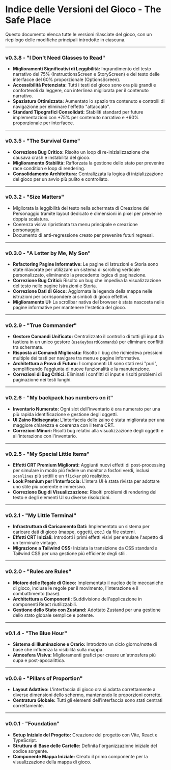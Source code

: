 # Indice delle Versioni del Gioco - The Safe Place

Questo documento elenca tutte le versioni rilasciate del gioco, con un riepilogo delle modifiche principali introdotte in ciascuna.

---

### v0.3.8 - "I Don't Need Glasses to Read"
- **Miglioramenti Significativi di Leggibilità:** Ingrandimento del testo narrativo del 75% (InstructionsScreen e StoryScreen) e del testo delle interfacce del 60% proporzionale (OptionsScreen).
- **Accessibilità Potenziata:** Tutti i testi del gioco sono ora più grandi e confortevoli da leggere, con interlinea migliorata per il contenuto narrativo.
- **Spaziatura Ottimizzata:** Aumentato lo spazio tra contenuto e controlli di navigazione per eliminare l'effetto "attaccato".
- **Standard Tipografici Consolidati:** Stabiliti standard per future implementazioni con +75% per contenuto narrativo e +60% proporzionale per interfacce.

---

### v0.3.5 - "The Survival Game"
- **Correzione Bug Critico:** Risolto un loop di re-inizializzazione che causava crash e instabilità del gioco.
- **Miglioramento Stabilità:** Rafforzata la gestione dello stato per prevenire race condition e loop di rendering.
- **Consolidamento Architettura:** Centralizzata la logica di inizializzazione del gioco per un avvio più pulito e controllato.

---

### v0.3.2 - "Size Matters"
- Migliorata la leggibilità del testo nella schermata di Creazione del Personaggio tramite layout dedicato e dimensioni in pixel per prevenire doppia scalatura.
- Coerenza visiva ripristinata tra menu principale e creazione personaggio.
- Documento di anti-regressione creato per prevenire futuri regressi.

---

### v0.3.0 - "A Letter by Me, My Son"
- **Refactoring Pagine Informative:** Le pagine di Istruzioni e Storia sono state rilavorate per utilizzare un sistema di scrolling verticale personalizzato, eliminando la precedente logica di paginazione.
- **Correzione Bug Critici:** Risolto un bug che impediva la visualizzazione del testo nelle pagine Istruzioni e Storia.
- **Correzione Dati di Gioco:** Aggiornata la legenda della mappa nelle istruzioni per corrispondere ai simboli di gioco effettivi.
- **Miglioramento UI:** La scrollbar nativa del browser è stata nascosta nelle pagine informative per mantenere l'estetica del gioco.

---

### v0.2.9 - "True Commander"
- **Gestore Comandi Unificato:** Centralizzato il controllo di tutti gli input da tastiera in un unico gestore (`useKeyboardCommands`) per eliminare conflitti tra schermate.
- **Risposta ai Comandi Migliorata:** Risolto il bug che richiedeva pressioni multiple dei tasti per navigare tra menu e pagine informative.
- **Architettura a Prova di Futuro:** I componenti UI sono stati resi "puri", semplificando l'aggiunta di nuove funzionalità e la manutenzione.
- **Correzioni di Bug Critici:** Eliminati i conflitti di input e risolti problemi di paginazione nei testi lunghi.

---

### v0.2.6 - "My backpack has numbers on it"
- **Inventario Numerato:** Ogni slot dell'inventario è ora numerato per una più rapida identificazione e gestione degli oggetti.
- **UI Zaino Ridisegnata:** L'interfaccia dello zaino è stata migliorata per una maggiore chiarezza e coerenza con il tema CRT.
- **Correzioni Minori:** Risolti bug relativi alla visualizzazione degli oggetti e all'interazione con l'inventario.

---

### v0.2.5 - "My Special Little Items"
- **Effetti CRT Premium Migliorati:** Aggiunti nuovi effetti di post-processing per simulare in modo più fedele un monitor a fosfori verdi, inclusi `scanlines` più sottili e un `flicker` più realistico.
- **Look Premium per l'Interfaccia:** L'intera UI è stata rivista per adottare uno stile più coerente e immersivo.
- **Correzione Bug di Visualizzazione:** Risolti problemi di rendering del testo e degli elementi UI su diverse risoluzioni.

---

### v0.2.1 - "My Little Terminal"
- **Infrastruttura di Caricamento Dati:** Implementato un sistema per caricare dati di gioco (mappe, oggetti, ecc.) da file esterni.
- **Effetti CRT Iniziali:** Introdotti i primi effetti visivi per emulare l'aspetto di un terminale vintage.
- **Migrazione a Tailwind CSS:** Iniziata la transizione da CSS standard a Tailwind CSS per una gestione più efficiente degli stili.

---

### v0.2.0 - "Rules are Rules"
- **Motore delle Regole di Gioco:** Implementato il nucleo delle meccaniche di gioco, incluse le regole per il movimento, l'interazione e il combattimento (base).
- **Architettura a Componenti:** Suddivisione dell'applicazione in componenti React riutilizzabili.
- **Gestione dello Stato con Zustand:** Adottato Zustand per una gestione dello stato globale semplice e potente.

---

### v0.1.4 - "The Blue Hour"
- **Sistema di Illuminazione e Orario:** Introdotto un ciclo giorno/notte di base che influenza la visibilità sulla mappa.
- **Atmosfera Visiva:** Miglioramenti grafici per creare un'atmosfera più cupa e post-apocalittica.

---

### v0.0.6 - "Pillars of Proportion"
- **Layout Adattivo:** L'interfaccia di gioco ora si adatta correttamente a diverse dimensioni dello schermo, mantenendo le proporzioni corrette.
- **Centratura Globale:** Tutti gli elementi dell'interfaccia sono stati centrati correttamente.

---

### v0.0.1 - "Foundation"
- **Setup Iniziale del Progetto:** Creazione del progetto con Vite, React e TypeScript.
- **Struttura di Base delle Cartelle:** Definita l'organizzazione iniziale del codice sorgente.
- **Componente Mappa Iniziale:** Creato il primo componente per la visualizzazione della mappa di gioco.
